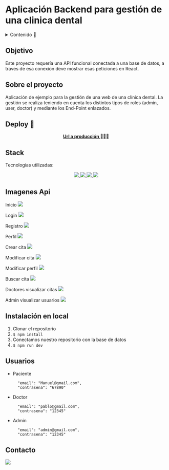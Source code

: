 # Aplicación Backend para gestión de una clinica dental

<details>
  <summary>Contenido 📝</summary>
  <ol>
    <li><a href="#objetivo">Objetivo</a></li>
    <li><a href="#sobre-el-proyecto">Sobre el proyecto</a></li>
    <li><a href="#deploy-🚀">Deploy</a></li>
    <li><a href="#stack">Stack</a></li>
    <li><a href="#diagrama-bd">Diagrama</a></li>
    <li><a href="#instalación-en-local">Instalación</a></li>
    <li><a href="#endpoints">Endpoints</a></li>
    <li><a href="#contacto">Contacto</a></li>
  </ol>
</details>

## Objetivo

Este proyecto requería una API funcional conectada a una base de datos, a traves de esa conexion deve mostrar esas peticiones en React.

## Sobre el proyecto

Aplicación de ejemplo para la gestión de una web de una clínica dental. La gestión se realiza teniendo en cuenta los distintos tipos de roles (admin, user, doctor) y mediante los End-Point enlazados.

## Deploy 🚀

<div align="center">
    <a href="https://zackfer90.github.io/clinicaDentalFronted/"><strong>Url a producción </strong></a>🚀🚀🚀
</div>

## Stack

Tecnologías utilizadas:

<div align="center">
<a href="https://sequelize.org/">
    <img src= "https://img.shields.io/badge/sequelize-323330?style=for-the-badge&logo=sequelize&logoColor=white"/>
</a>
<a href="https://www.expressjs.com/">
    <img src= "https://img.shields.io/badge/express.js-%23404d59.svg?style=for-the-badge&logo=express&logoColor=%2361DAFB"/>
</a>
<a href="https://nodejs.org/es/">
    <img src= "https://img.shields.io/badge/node.js-026E00?style=for-the-badge&logo=node.js&logoColor=white"/>
</a>
<a href="https://developer.mozilla.org/es/docs/Web/JavaScript">
    <img src= "https://img.shields.io/badge/javascipt-EFD81D?style=for-the-badge&logo=javascript&logoColor=black"/>
</a>
 </div>

## Imagenes Api

Inicio
<img src="./public/imagenes/inicio.JPG">

Login
<img src="./public/imagenes/login.JPG">

Registro
<img src="./public/imagenes/register.JPG">

Perfil
<img src="./public/imagenes/perfil.JPG">

Crear cita
<img src="./public/imagenes/crearCita.JPG">

Modificar cita
<img src="./public/imagenes/modificarCita.JPG">

Modificar perfil
<img src="./public/imagenes/modificarUser.JPG">

Buscar cita
<img src="./public/imagenes/buscador.JPG">

Doctores visualizar citas
<img src="./public/imagenes/doctorCitas.JPG">

Admin visualizar usuarios
<img src="./public/imagenes/adminUsuarios.JPG">

## Instalación en local

1. Clonar el repositorio
2. `$ npm install`
3. Conectamos nuestro repositorio con la base de datos
4. `$ npm run dev`

## Usuarios

- Paciente

        "email": "Manuel@gmail.com",
        "contrasena": "67890"

- Doctor

        "email": "pablo@gmail.com",
        "contrasena": "12345"

- Admin

        "email": "admin@gmail.com",
        "contrasena": "12345"

## Contacto

<a href="https://www.linkedin.com/" target="_blank"><img src="https://img.shields.io/badge/-LinkedIn-%230077B5?style=for-the-badge&logo=linkedin&logoColor=white" target="_blank"></a>
